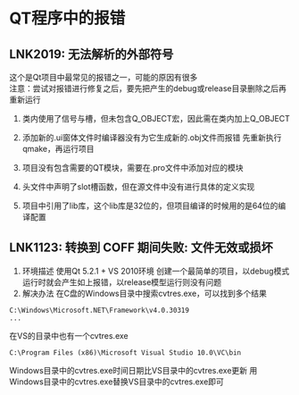 # QT程序中的报错


## LNK2019: 无法解析的外部符号
这个是Qt项目中最常见的报错之一，可能的原因有很多  
注意：尝试对报错进行修复之后，要先把产生的debug或release目录删除之后再重新运行  

1. 类内使用了信号与槽，但未包含Q_OBJECT宏，因此需在类内加上Q_OBJECT

2. 添加新的.ui窗体文件时编译器没有为它生成新的.obj文件而报错
先重新执行qmake，再运行项目

3. 项目没有包含需要的QT模块，需要在.pro文件中添加对应的模块

4. 头文件中声明了slot槽函数，但在源文件中没有进行具体的定义实现

5. 项目中引用了lib库，这个lib库是32位的，但项目编译的时候用的是64位的编译配置


## LNK1123: 转换到 COFF 期间失败: 文件无效或损坏
1. 环境描述
使用Qt 5.2.1 + VS 2010环境
创建一个最简单的项目，以debug模式运行时就会产生如上报错，以release模型运行则没有问题
2. 解决办法
在C盘的Windows目录中搜索cvtres.exe，可以找到多个结果
```
C:\Windows\Microsoft.NET\Framework\v4.0.30319
...
```
在VS的目录中也有一个cvtres.exe
```
C:\Program Files (x86)\Microsoft Visual Studio 10.0\VC\bin
```
Windows目录中的cvtres.exe时间日期比VS目录中的cvtres.exe更新
用Windows目录中的cvtres.exe替换VS目录中的cvtres.exe即可
